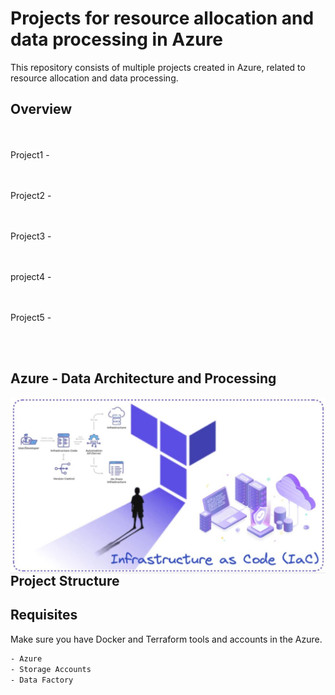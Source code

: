 # Projects for resource allocation and data processing in Azure

This repository consists of multiple projects created in Azure, related to resource allocation and data processing.

## Overview






<br/><br/>
Project1 - 


<br/><br/>
Project2 - 

<br/><br/>
Project3 - 

<br/><br/>
project4 - 

<br/><br/>
Project5 - 

<br/><br/>

## Azure - Data Architecture and Processing

 <img width="2500px" align="right"  src="https://github.com/julianasantimaria/ProjectsTerraform/blob/HTML/IaC.jpeg">

 <br/>
 <br/>


## Project Structure




## Requisites

Make sure you have Docker and Terraform tools and accounts in the Azure.

```bash
- Azure
- Storage Accounts
- Data Factory
